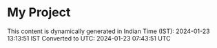 # My Project

This content is dynamically generated in Indian Time (IST): 2024-01-23 13:13:51 IST
Converted to UTC: 2024-01-23 07:43:51 UTC
